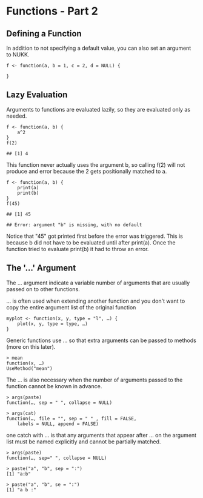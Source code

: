 Functions - Part 2
==================

Defining a Function
-------------------

In addition to not specifying a default value, you can also set an argument to NUKK.

	f <- function(a, b = 1, c = 2, d = NULL) {
		
	}

Lazy Evaluation
---------------

Arguments to functions are evaluated lazily, so they are evaluated only as needed.

	f <- function(a, b) {
		a^2
	}
	f(2)

	## [1] 4

This function never actually uses the argument b, so calling f(2) will not produce and error because the 2 gets positionally matched to a.

	
	f <- function(a, b) {
		print(a)
		print(b)
	}
	f(45)

	## [1] 45
	
	## Error: argument "b" is missing, with no default

Notice that "45" got printed first before the error was triggered. This is because b did not have to be evaluated until after print(a). Once the function tried to evaluate print(b) it had to throw an error.

The '…' Argument
----------------

The … argument indicate a variable number of arguments that are usually passed on to other functions.

… is often used when extending another function and you don't want to copy the entire argument list of the original function

	myplot <- function(x, y, type = "l", …) {
		plot(x, y, type = type, …)
	}

Generic functions use … so that extra arguments can be passed to methods (more on this later).

	> mean
	function(x, …)
	UseMethod("mean")

The … is also necessary when the number of arguments passed to the function cannot be known in advance.

	> args(paste)
	function(…, sep = " ", collapse = NULL)
	
	> args(cat)
	function(…, file = "", sep = " " , fill = FALSE,
		labels = NULL, append = FALSE)

one catch with … is that any arguments that appear after … on the argument list must be named explicitly and cannot be partially matched.

	> args(paste)
	function(…, sep=" ", collapse = NULL)
	
	> paste("a", "b", sep = ":")
	[1] "a:b"
	
	> paste("a", "b", se = ":")
	[1] "a b :"

